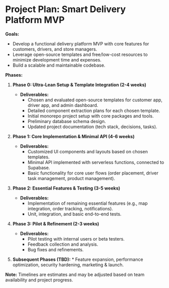 # Project Plan: Smart Delivery Platform MVP

**Goals:**

*   Develop a functional delivery platform MVP with core features for customers, drivers, and store managers.
*   Leverage open-source templates and free/low-cost resources to minimize development time and expenses.
*   Build a scalable and maintainable codebase.

**Phases:**

1.  **Phase 0: Ultra-Lean Setup & Template Integration (2-4 weeks)**
    *   **Deliverables:**
        *   Chosen and evaluated open-source templates for customer app, driver app, and admin dashboard.
        *   Detailed component extraction plans for each chosen template.
        *   Initial monorepo project setup with core packages and tools.
        *   Preliminary database schema design.
        *   Updated project documentation (tech stack, decisions, tasks).

2.  **Phase 1: Core Implementation & Minimal API (4-6 weeks)**
    *   **Deliverables:**
        *   Customized UI components and layouts based on chosen templates.
        *   Minimal API implemented with serverless functions, connected to Supabase.
        *   Basic functionality for core user flows (order placement, driver task management, product management).

3.  **Phase 2: Essential Features & Testing (3-5 weeks)**
    *   **Deliverables:**
        *   Implementation of remaining essential features (e.g., map integration, order tracking, notifications).
        *   Unit, integration, and basic end-to-end tests.

4.  **Phase 3: Pilot & Refinement (2-3 weeks)**
    *   **Deliverables:**
        *   Pilot testing with internal users or beta testers.
        *   Feedback collection and analysis.
        *   Bug fixes and refinements.

5.  **Subsequent Phases (TBD):**
        *   Feature expansion, performance optimization, security hardening, marketing & launch.

**Note:** Timelines are estimates and may be adjusted based on team availability and project progress.
